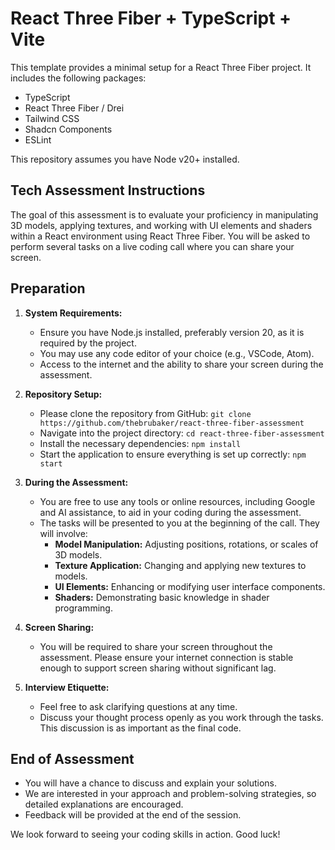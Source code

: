 # React Three Fiber + TypeScript + Vite

This template provides a minimal setup for a React Three Fiber project. It
includes the following packages:

- TypeScript
- React Three Fiber /  Drei
- Tailwind CSS
- Shadcn Components
- ESLint

This repository assumes you have Node v20+ installed.

## Tech Assessment Instructions

The goal of this assessment is to evaluate your proficiency in manipulating 3D models, applying textures, and working with UI elements and shaders within a React environment using React Three Fiber. You will be asked to perform several tasks on a live coding call where you can share your screen.

## Preparation

1. **System Requirements:**
   - Ensure you have Node.js installed, preferably version 20, as it is required by the project.
   - You may use any code editor of your choice (e.g., VSCode, Atom).
   - Access to the internet and the ability to share your screen during the assessment.

2. **Repository Setup:**
   - Please clone the repository from GitHub:
     `git clone https://github.com/thebrubaker/react-three-fiber-assessment`
   - Navigate into the project directory:
     `cd react-three-fiber-assessment`
   - Install the necessary dependencies:
     `npm install`
   - Start the application to ensure everything is set up correctly:
     `npm start`

3. **During the Assessment:**
   - You are free to use any tools or online resources, including Google and AI assistance, to aid in your coding during the assessment.
   - The tasks will be presented to you at the beginning of the call. They will involve:
     - **Model Manipulation:** Adjusting positions, rotations, or scales of 3D models.
     - **Texture Application:** Changing and applying new textures to models.
     - **UI Elements:** Enhancing or modifying user interface components.
     - **Shaders:** Demonstrating basic knowledge in shader programming.

4. **Screen Sharing:**
   - You will be required to share your screen throughout the assessment. Please ensure your internet connection is stable enough to support screen sharing without significant lag.

5. **Interview Etiquette:**
   - Feel free to ask clarifying questions at any time.
   - Discuss your thought process openly as you work through the tasks. This discussion is as important as the final code.

## End of Assessment

- You will have a chance to discuss and explain your solutions.
- We are interested in your approach and problem-solving strategies, so detailed explanations are encouraged.
- Feedback will be provided at the end of the session.

We look forward to seeing your coding skills in action. Good luck!
